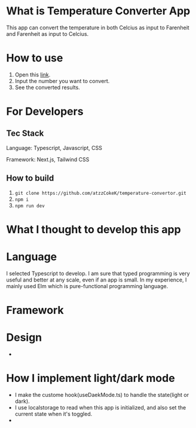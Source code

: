 # What is Temperature Converter App

This app can convert the temperature in both Celcius as input to Farenheit and Farenheit as input to Celcius.

# How to use

1. Open this [link](https://a2c-temperature-convertor.vercel.app/).
2. Input the number you want to convert.
3. See the converted results.

# For Developers

## Tec Stack

Language: Typescript, Javascript, CSS

Framework: Next.js, Tailwind CSS

## How to build

1. `git clone https://github.com/atzzCokeK/temperature-convertor.git`
2. `npm i`
3. `npm run dev`

# What I thought to develop this app

# Language
I selected Typescript to develop. I am sure that typed programming is very useful and better at any scale, even if an app is small.
In my experience, I mainly used Elm which is pure-functional programming language.

# Framework


# Design
-

# How I implement light/dark mode
- I make the custome hook(useDaekMode.ts) to handle the state(light or dark).
- I use localstorage to read when this app is initialized, and also set the current state when it's toggled.
- 
